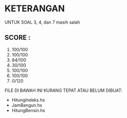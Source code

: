 # KETERANGAN

UNTUK SOAL 3, 4, dan 7 masih salah

## SCORE :

1. 100/100
2. 100/100
3. 84/100
4. 30/100
5. 100/100
6. 100/100
7. 0/120

FILE DI BAWAH INI KURANG TEPAT ATAU BELUM DIBUAT:

- HitungIndeks.hs
- JamBangun.hs
- HitungBensin.hs
